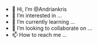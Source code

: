 - 👋 Hi, I’m @Andriankris
- 👀 I’m interested in ...
- 🌱 I’m currently learning ...
- 💞️ I’m looking to collaborate on ...
- 📫 How to reach me ...

<!---
Andriankris/Andriankris is a ✨ special ✨ repository because its `README.md` (this file) appears on your GitHub profile.
You can click the Preview link to take a look at your changes.
--->
